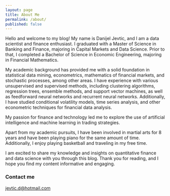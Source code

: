 ```yaml
---
layout: page
title: About Me
permalink: /about/
published: false
---
```


Hello and welcome to my blog! My name is Danijel Jevtic, and I am a data scientist and finance enthusiast. I graduated with a Master of Science in Banking and Finance, majoring in Capital Markets and Data Science. Prior to that, I completed a Bachelor of Science in Economic Engineering, majoring in Financial Mathematics.

My academic background has provided me with a solid foundation in statistical data mining, econometrics, mathematics of financial markets, and stochastic processes, among other areas. I have experience with various unsupervised and supervised methods, including clustering algorithms, regression trees, ensemble methods, and support vector machines, as well as feedforward neural networks and recurrent neural networks. Additionally, I have studied conditional volatility models, time series analysis, and other econometric techniques for financial data analysis.

My passion for finance and technology led me to explore the use of artificial intelligence and machine learning in trading strategies. 

Apart from my academic pursuits, I have been involved in martial arts for 8 years and have been playing piano for the same amount of time. Additionally, I enjoy playing basketball and traveling in my free time.

I am excited to share my knowledge and insights on quantitative finance and data science with you through this blog. Thank you for reading, and I hope you find my content informative and engaging.

### Contact me

[jevtic.d@hotmail.com](mailto:jevtic.d@hotmail.com)
